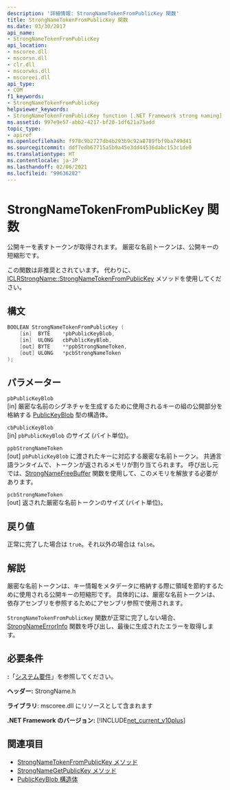 ```yaml
---
description: '詳細情報: StrongNameTokenFromPublicKey 関数'
title: StrongNameTokenFromPublicKey 関数
ms.date: 03/30/2017
api_name:
- StrongNameTokenFromPublicKey
api_location:
- mscoree.dll
- mscorsn.dll
- clr.dll
- mscorwks.dll
- mscoreei.dll
api_type:
- COM
f1_keywords:
- StrongNameTokenFromPublicKey
helpviewer_keywords:
- StrongNameTokenFromPublicKey function [.NET Framework strong naming]
ms.assetid: 997e9e57-abb2-4217-bf20-1df621a75add
topic_type:
- apiref
ms.openlocfilehash: f978c9b2727db4b293b9c92a8789fbf9ba749d41
ms.sourcegitcommit: ddf7edb67715a5b9a45e3dd44536dabc153c1de0
ms.translationtype: HT
ms.contentlocale: ja-JP
ms.lasthandoff: 02/06/2021
ms.locfileid: "99636282"
---
```

# <a name="strongnametokenfrompublickey-function"></a>StrongNameTokenFromPublicKey 関数

公開キーを表すトークンが取得されます。 厳密な名前トークンは、公開キーの短縮形です。  
  
 この関数は非推奨とされています。 代わりに、[ICLRStrongName::StrongNameTokenFromPublicKey](../hosting/iclrstrongname-strongnametokenfrompublickey-method.md) メソッドを使用してください。  
  
## <a name="syntax"></a>構文  
  
```cpp  
BOOLEAN StrongNameTokenFromPublicKey (
    [in]  BYTE    *pbPublicKeyBlob,  
    [in]  ULONG   cbPublicKeyBlob,  
    [out] BYTE    **ppbStrongNameToken,  
    [out] ULONG   *pcbStrongNameToken  
);  
```  
  
## <a name="parameters"></a>パラメーター  

 `pbPublicKeyBlob`  
 [in] 厳密な名前のシグネチャを生成するために使用されるキーの組の公開部分を格納する [PublicKeyBlob](publickeyblob-structure.md) 型の構造体。  
  
 `cbPublicKeyBlob`  
 [in] `pbPublicKeyBlob` のサイズ (バイト単位)。  
  
 `ppbStrongNameToken`  
 [out] `pbPublicKeyBlob` に渡されたキーに対応する厳密な名前トークン。 共通言語ランタイムで、トークンが返されるメモリが割り当てられます。 呼び出し元では、[StrongNameFreeBuffer](strongnamefreebuffer-function.md) 関数を使用して、このメモリを解放する必要があります。  
  
 `pcbStrongNameToken`  
 [out] 返された厳密な名前トークンのサイズ (バイト単位)。  
  
## <a name="return-value"></a>戻り値  

 正常に完了した場合は `true`。それ以外の場合は `false`。  
  
## <a name="remarks"></a>解説  

 厳密な名前トークンは、キー情報をメタデータに格納する際に領域を節約するために使用される公開キーの短縮形です。 具体的には、厳密な名前トークンは、依存アセンブリを参照するためにアセンブリ参照で使用されます。  
  
 `StrongNameTokenFromPublicKey` 関数が正常に完了しない場合、[StrongNameErrorInfo](strongnameerrorinfo-function.md) 関数を呼び出し、最後に生成されたエラーを取得します。  
  
## <a name="requirements"></a>必要条件  

 **:**「[システム要件](../../get-started/system-requirements.md)」を参照してください。  
  
 **ヘッダー:** StrongName.h  
  
 **ライブラリ**: mscoree.dll にリソースとして含まれます  
  
 **.NET Framework のバージョン:** [!INCLUDE[net_current_v10plus](../../../../includes/net-current-v10plus-md.md)]  
  
## <a name="see-also"></a>関連項目

- [StrongNameTokenFromPublicKey メソッド](../hosting/iclrstrongname-strongnametokenfrompublickey-method.md)
- [StrongNameGetPublicKey メソッド](../hosting/iclrstrongname-strongnamegetpublickey-method.md)
- [PublicKeyBlob 構造体](publickeyblob-structure.md)
